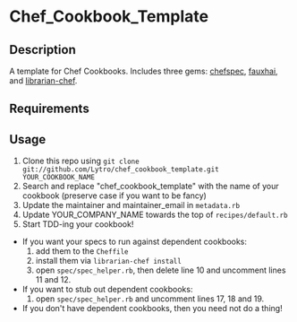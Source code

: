 Chef_Cookbook_Template
==========

Description
-----------
A template for Chef Cookbooks. Includes three gems: [chefspec](https://github.com/acrmp/chefspec), [fauxhai](https://github.com/customink/fauxhai), and [librarian-chef](https://github.com/applicationsonline/librarian).

Requirements
------------


Usage
-----
1. Clone this repo using `git clone git://github.com/Lytro/chef_cookbook_template.git YOUR_COOKBOOK_NAME`
2. Search and replace "chef_cookbook_template" with the name of your cookbook (preserve case if you want to be fancy)
3. Update the maintainer and maintainer_email in `metadata.rb`
4. Update YOUR_COMPANY_NAME towards the top of `recipes/default.rb`
5. Start TDD-ing your cookbook!

* If you want your specs to run against dependent cookbooks:
    1. add them to the `Cheffile`
    2. install them via `librarian-chef install`
    3. open `spec/spec_helper.rb`, then delete line 10 and uncomment lines 11 and 12.
* If you want to stub out dependent cookbooks:
    1. open `spec/spec_helper.rb` and uncomment lines 17, 18 and 19.
* If you don't have dependent cookbooks, then you need not do a thing!
